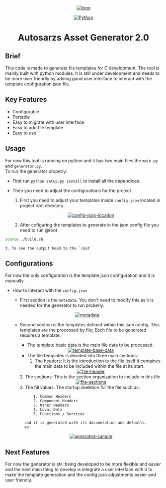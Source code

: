 <div align="center">  
<a href="https://ibb.co/y48Nh9g"><img src="https://i.ibb.co/jJL8VN3/logo.png" alt="logo" border="0" /> </a>  

  <a href="https://www.python.org"><img src="https://img.shields.io/badge/Python-FFD43B?style=for-the-badge&logo=python&logoColor=blue" alt="Python"></a>  
</div>  
<div align="center">  

# Autosarzs Asset Generator 2.0  
</div>  

## Brief  
This code is made to generate file templates for C development. The tool is mainly built with python modules.
It is still under development and needs to be more user friendly by adding good user interface to interact with the template configuration json file. 

## Key Features  
* Configurable
* Portable
* Easy to migrate with user interface 
* Easy to add file template
* Easy to use

## Usage
For now this tool is running on python and it has two main files the `main.py` and `generator.py`.  
To run the generator properly:  

- First run `python setup.py install` to install all the dependices.  

- Then you need to adjust the configurations for the project  
    1. First you need to adjust your templates inside `config.json` located in project root directory.  
        <div align="center">  
        <a href="https://imgbb.com/"><img src="https://i.ibb.co/6vcGy3p/config-json-location.png" alt="config-json-location" border="0" /></a>
        </div>  

    2. After cofiguring the templates to generate in the json config file you need to run @root
```bash
source ./build.sh
```
    3. To see the output head to the `/out`

## Configurations  
For now the only configuration is the template json configuration and it is manually.
- How to interact with the `config.json`  
    - First section is the `metadata`. You don't need to modify this as it is needed for the generator to run proberly.
    <div align="center">  

    <a href="https://imgbb.com/"><img src="https://i.ibb.co/qDRv0pm/metadata.png" alt="metadata" border="0" /></a>
    </div>  

    - Second section is the templates defined within this json config, This templates are the processed by file; Each file to be generated requires a template.
        -   The template basic data is the main file data to be processed.
        <div align="center">  
        <a href="https://imgbb.com/"><img src="https://i.ibb.co/qdYFsjH/template-base-data.png" alt="template-base-data" border="0" /></a>
        </div>

        - The file templates is devided into three main sections:  
            1. The headers: It is the introduction to the file itself it containes the main data to be included within the file at its start.
        <div align="center">  
        <a href="https://ibb.co/1ZCSBbS"><img src="https://i.ibb.co/gy0nQ6n/file-header.png" alt="file-header" border="0" /></a>
        </div>
            2. The sections: This is the section organization to include in this file  
        <div align="center">  
        <a href="https://ibb.co/xXw2g9C"><img src="https://i.ibb.co/jbq8w06/file-sections.png" alt="file-sections" border="0" /></a>
        </div> 
            3. The fill values: The startup skeletion for the file such as:  
            
                1. Common Headers  
                2. Component Headers  
                3. Other Headers  
                4. Local Data  
                5. Functions / Services  

            and it is generated with its documntation and defaults.  
            ex:
        <div align="center">  
        <a href="https://ibb.co/d208jBn"><img src="https://i.ibb.co/mqCfbJQ/generated-sample.png" alt="generated-sample" border="0" /></a>
        </div>   
        
## Next Features  

For now the generator is still being developed to be more flexible and easier and the next main thing to develop is integrate a user interface with it to make the template generation and the config json adjustments easier and user friendly. 